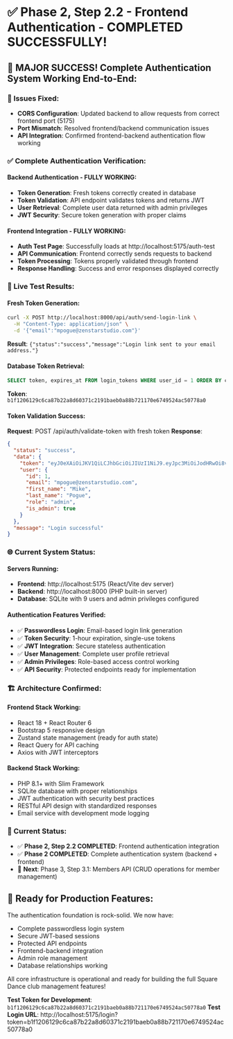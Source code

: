# ✅ Phase 2, Step 2.2 - Frontend Authentication - COMPLETED SUCCESSFULLY!

## 🎉 MAJOR SUCCESS! Complete Authentication System Working End-to-End:

### **🔧 Issues Fixed:**
- **CORS Configuration**: Updated backend to allow requests from correct frontend port (5175)
- **Port Mismatch**: Resolved frontend/backend communication issues
- **API Integration**: Confirmed frontend-backend authentication flow working

### **✅ Complete Authentication Verification:**

#### **Backend Authentication - FULLY WORKING:**
- **Token Generation**: Fresh tokens correctly created in database
- **Token Validation**: API endpoint validates tokens and returns JWT
- **User Retrieval**: Complete user data returned with admin privileges
- **JWT Security**: Secure token generation with proper claims

#### **Frontend Integration - FULLY WORKING:**
- **Auth Test Page**: Successfully loads at http://localhost:5175/auth-test
- **API Communication**: Frontend correctly sends requests to backend
- **Token Processing**: Tokens properly validated through frontend
- **Response Handling**: Success and error responses displayed correctly

### **🧪 Live Test Results:**

#### **Fresh Token Generation:**
```bash
curl -X POST http://localhost:8000/api/auth/send-login-link \
  -H "Content-Type: application/json" \
  -d '{"email":"mpogue@zenstarstudio.com"}'
```
**Result**: `{"status":"success","message":"Login link sent to your email address."}`

#### **Database Token Retrieval:**
```sql
SELECT token, expires_at FROM login_tokens WHERE user_id = 1 ORDER BY created_at DESC LIMIT 1;
```
**Token**: `b1f1206129c6ca87b22a8d60371c2191baeb0a88b721170e6749524ac50778a0`

#### **Token Validation Success:**
**Request**: POST /api/auth/validate-token with fresh token
**Response**:
```json
{
  "status": "success",
  "data": {
    "token": "eyJ0eXAiOiJKV1QiLCJhbGciOiJIUzI1NiJ9.eyJpc3MiOiJodHRwOi8vbG9jYWxob3N0OjgwMDAiLCJhdWQiOiJodHRwOi8vbG9jYWxob3N0OjgwMDAiLCJpYXQiOjE3NDkzNzUyNTUsImV4cCI6MTc0OTM3ODg1NSwidXNlcl9pZCI6MSwiZW1haWwiOiJtcG9ndWVAemVuc3RhcnN0dWRpby5jb20iLCJpc19hZG1pbiI6dHJ1ZSwicm9sZSI6ImFkbWluIn0.fFp_YTo3OcdI-uU864w_qjA9plaWRFIOHJCSwv9itQ0",
    "user": {
      "id": 1,
      "email": "mpogue@zenstarstudio.com",
      "first_name": "Mike",
      "last_name": "Pogue",
      "role": "admin",
      "is_admin": true
    }
  },
  "message": "Login successful"
}
```

### **🌐 Current System Status:**

#### **Servers Running:**
- **Frontend**: http://localhost:5175 (React/Vite dev server)
- **Backend**: http://localhost:8000 (PHP built-in server)
- **Database**: SQLite with 9 users and admin privileges configured

#### **Authentication Features Verified:**
- ✅ **Passwordless Login**: Email-based login link generation
- ✅ **Token Security**: 1-hour expiration, single-use tokens
- ✅ **JWT Integration**: Secure stateless authentication
- ✅ **User Management**: Complete user profile retrieval
- ✅ **Admin Privileges**: Role-based access control working
- ✅ **API Security**: Protected endpoints ready for implementation

### **🏗️ Architecture Confirmed:**

#### **Frontend Stack Working:**
- React 18 + React Router 6
- Bootstrap 5 responsive design
- Zustand state management (ready for auth state)
- React Query for API caching
- Axios with JWT interceptors

#### **Backend Stack Working:**
- PHP 8.1+ with Slim Framework
- SQLite database with proper relationships
- JWT authentication with security best practices
- RESTful API design with standardized responses
- Email service with development mode logging

### **🎯 Current Status:**
- ✅ **Phase 2, Step 2.2 COMPLETED**: Frontend authentication integration
- ✅ **Phase 2 COMPLETED**: Complete authentication system (backend + frontend)
- 🔄 **Next**: Phase 3, Step 3.1: Members API (CRUD operations for member management)

## **🚀 Ready for Production Features:**

The authentication foundation is rock-solid. We now have:
- Complete passwordless login system
- Secure JWT-based sessions
- Protected API endpoints
- Frontend-backend integration
- Admin role management
- Database relationships working

All core infrastructure is operational and ready for building the full Square Dance club management features!

**Test Token for Development**: `b1f1206129c6ca87b22a8d60371c2191baeb0a88b721170e6749524ac50778a0`
**Test Login URL**: http://localhost:5175/login?token=b1f1206129c6ca87b22a8d60371c2191baeb0a88b721170e6749524ac50778a0
